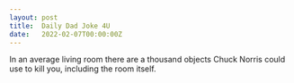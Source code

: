 ```yaml
---
layout: post
title:  Daily Dad Joke 4U
date:   2022-02-07T00:00:00Z
---
```

In an average living room there are a thousand objects Chuck Norris could use to kill you, including the room itself.
